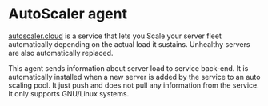 # AutoScaler agent

[autoscaler.cloud](https://autoscaler.cloud) is a service that lets you Scale your server fleet automatically depending on the actual load it sustains. Unhealthy servers are also automatically replaced.

This agent sends information about server load to service back-end.
It is automatically installed when a new server is added by the service to an auto scaling pool.
It just push and does not pull any information from the service.
It only supports GNU/Linux systems.
